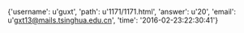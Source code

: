 {'username': u'guxt', 'path': u'1171/1171.html', 'answer': u'20', 'email': u'gxt13@mails.tsinghua.edu.cn', 'time': '2016-02-23:22:30:41'}